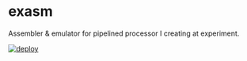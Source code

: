 # exasm

Assembler & emulator for pipelined processor I creating at experiment.

[![deploy](https://github.com/kofuk/exasm/actions/workflows/deploy.yaml/badge.svg)](https://github.com/kofuk/exasm/actions/workflows/deploy.yaml)
